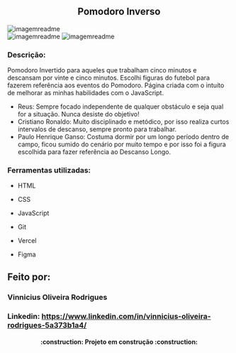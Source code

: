


## <center>Pomodoro Inverso</center>
![imagemreadme](https://github.com/vinniciusrodrigues99/Pomodoso_Inverso/blob/main/imagens/tela01.png) <br>
![imagemreadme](https://github.com/vinniciusrodrigues99/Pomodoso_Inverso/blob/main/imagens/tela02.png)
![imagemreadme](https://github.com/vinniciusrodrigues99/Pomodoso_Inverso/blob/main/imagens/tela02pt2.png)
### Descrição: 
Pomodoro Invertido para aqueles que trabalham cinco minutos e descansam por vinte e cinco minutos. Escolhi figuras do futebol para fazerem referência aos eventos do Pomodoro. Página criada com o intuíto de melhorar as minhas habilidades com o JavaScript. 
<ul>
<li>Reus: Sempre focado independente de qualquer obstáculo e seja qual for a situação. Nunca desiste do objetivo!
</li>
<li>
Cristiano Ronaldo: Muito disciplinado e metódico, por isso realiza curtos intervalos de descanso, sempre pronto para trabalhar. </li>
<li>
Paulo Henrique Ganso: Costuma dormir por um longo período dentro de campo, ficou sumido do cenário por muito tempo e por isso foi a figura escolhida para fazer referência ao Descanso Longo.
</li>
</ul>

### Ferramentas utilizadas:
* HTML

* CSS

* JavaScript

* Git

* Vercel

* Figma
## Feito por:

### <b>Vinnicius Oliveira Rodrigues</b>

### Linkedin: https://www.linkedin.com/in/vinnicius-oliveira-rodrigues-5a373b1a4/
<h4 align="center"> 
    :construction:  Projeto em construção  :construction:
</h4>